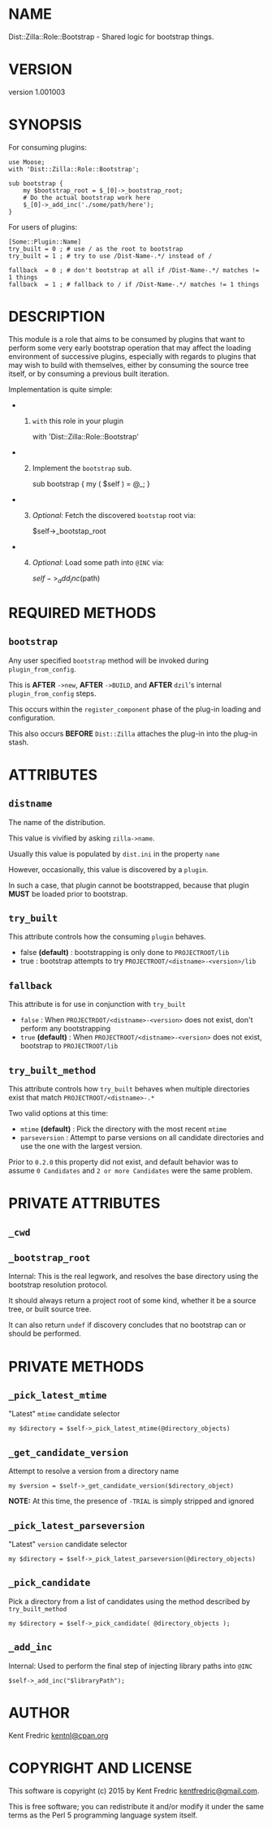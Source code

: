 # NAME

Dist::Zilla::Role::Bootstrap - Shared logic for bootstrap things.

# VERSION

version 1.001003

# SYNOPSIS

For consuming plugins:

    use Moose;
    with 'Dist::Zilla::Role::Bootstrap';

    sub bootstrap {
        my $bootstrap_root = $_[0]->_bootstrap_root;
        # Do the actual bootstrap work here
        $_[0]->_add_inc('./some/path/here');
    }

For users of plugins:

    [Some::Plugin::Name]
    try_built = 0 ; # use / as the root to bootstrap
    try_built = 1 ; # try to use /Dist-Name-.*/ instead of /

    fallback  = 0 ; # don't bootstrap at all if /Dist-Name-.*/ matches != 1 things
    fallback  = 1 ; # fallback to / if /Dist-Name-.*/ matches != 1 things

# DESCRIPTION

This module is a role that aims to be consumed by plugins that want to perform
some very early bootstrap operation that may affect the loading environment of
successive plugins, especially with regards to plugins that may wish to build with
themselves, either by consuming the source tree itself, or by consuming a previous
built iteration.

Implementation is quite simple:

- 1. `with` this role in your plugin

        with 'Dist::Zilla::Role::Bootstrap'

- 2. Implement the `bootstrap` sub.

        sub bootstrap {
          my ( $self ) = @_;
        }

- 3. _Optional_: Fetch the discovered `bootstap` root via:

        $self->_bootstap_root

- 4. _Optional_: Load some path into `@INC` via:

        $self->_add_inc($path)

# REQUIRED METHODS

## `bootstrap`

Any user specified `bootstrap` method will be invoked during `plugin_from_config`.

This is **AFTER** `->new`, **AFTER** `->BUILD`, and **AFTER** `dzil`'s internal `plugin_from_config` steps.

This occurs within the `register_component` phase of the plug-in loading and configuration.

This also occurs **BEFORE** `Dist::Zilla` attaches the plug-in into the plug-in stash.

# ATTRIBUTES

## `distname`

The name of the distribution.

This value is vivified by asking `zilla->name`.

Usually this value is populated by `dist.ini` in the property `name`

However, occasionally, this value is discovered by a `plugin`.

In such a case, that plugin cannot be bootstrapped, because that plugin **MUST** be loaded prior to bootstrap.

## `try_built`

This attribute controls how the consuming `plugin` behaves.

- false **(default)** : bootstrapping is only done to `PROJECTROOT/lib`
- true : bootstrap attempts to try `PROJECTROOT/<distname>-<version>/lib`

## `fallback`

This attribute is for use in conjunction with `try_built`

- `false` : When `PROJECTROOT/<distname>-<version>` does not exist, don't perform any bootstrapping
- `true` **(default)** : When `PROJECTROOT/<distname>-<version>` does not exist, bootstrap to `PROJECTROOT/lib`

## `try_built_method`

This attribute controls how `try_built` behaves when multiple directories exist that match `PROJECTROOT/<distname>-.*`

Two valid options at this time:

- `mtime` **(default)** : Pick the directory with the most recent `mtime`
- `parseversion` : Attempt to parse versions on all candidate directories and use the one with the largest version.

Prior to `0.2.0` this property did not exist, and default behavior was to assume `0 Candidates` and `2 or more Candidates` were the same problem.

# PRIVATE ATTRIBUTES

## `_cwd`

## `_bootstrap_root`

Internal: This is the real legwork, and resolves the base directory using the bootstrap resolution protocol.

It should always return a project root of some kind, whether it be a source tree, or built source tree.

It can also return `undef` if discovery concludes that no bootstrap can or should be performed.

# PRIVATE METHODS

## `_pick_latest_mtime`

"Latest" `mtime` candidate selector

    my $directory = $self->_pick_latest_mtime(@directory_objects)

## `_get_candidate_version`

Attempt to resolve a version from a directory name

    my $version = $self->_get_candidate_version($directory_object)

**NOTE:** At this time, the presence of `-TRIAL` is simply stripped and ignored

## `_pick_latest_parseversion`

"Latest" `version` candidate selector

    my $directory = $self->_pick_latest_parseversion(@directory_objects)

## `_pick_candidate`

Pick a directory from a list of candidates using the method described by `try_built_method`

    my $directory = $self->_pick_candidate( @directory_objects );

## `_add_inc`

Internal: Used to perform the final step of injecting library paths into `@INC`

    $self->_add_inc("$libraryPath");

# AUTHOR

Kent Fredric <kentnl@cpan.org>

# COPYRIGHT AND LICENSE

This software is copyright (c) 2015 by Kent Fredric <kentfredric@gmail.com>.

This is free software; you can redistribute it and/or modify it under
the same terms as the Perl 5 programming language system itself.

